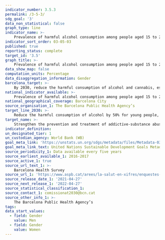 ```yaml
---
indicator_number: 3.5.3
permalink: /3-5-3/
sdg_goal: '3'
data_non_statistical: false
graph_type: line
indicator_name: >-
    Prevalence of harmful alcohol consumption among people aged 15 to 24
indicator_sort_order: 03-05-03
published: true
reporting_status: complete
target_id: '3.5'
graph_title: >-
    Prevalence of harmful alcohol consumption among people aged 15 to 24
data_show_map: false
computation_units: Percentage
data_disaggregation_information: Gender
barcelona_target: >-
    By 2030, reduce the harmful consumption of alcohol and cannabis, especially in young people
national_indicator_available: >-
    Prevalence of harmful alcohol consumption among people aged 15 to 24
national_geographical_coverage: Barcelona City 
source_organisation_1: The Barcelona Public Health Agency’s 
target_line_2030: >-
    Reduce the harmful consumption of alcohol by 50% for young people, compared to the figures for 2016: Below 6.7%
target_name: >-
    Strengthen the prevention and treatment of addictive-substance abuse, including the improper use of narcotics and the harmful consumption of alcohol
indicator_definition:
un_designated_tier: 1
un_custodian_agency: World Bank (WB)
goal_meta_link: 'https://unstats.un.org/sdgs/metadata/files/Metadata-03-05-01.pdf'
goal_meta_link_text: United Nations Sustainable Development Goals Metadata (pdf 894kB)
source_periodicity_1: Data available every five years
source_earliest_available_1: 2016-2017
source_active_1: true
source_url_text_1: >-
    Barcelona Health Survey 
source_url_1: 'https://www.aspb.cat/arees/la-salut-en-xifres/enquestes-de-salut/'
source_release_date_1: '2021-04-27'
source_next_release_1: '2022-04-27'
source_statistical_classification_1: 
source_contact_1: comissionat2030@bcn.cat
source_other_info_1: >-
    The Barcelona Public Health Agency’s 
tags:
data_start_values:
  - field: Gender
    value: Men
  - field: Gender  
    value: Women
---
```

